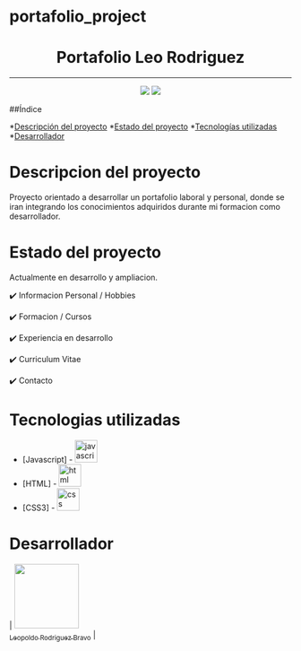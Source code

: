 # portafolio_project
<h1 align="center">Portafolio Leo Rodriguez</h1>
<hr>
<p align="center">
   <img src="https://img.shields.io/badge/STATUS-EN%20DESAROLLO-green">
   <img src="https://img.shields.io/github/stars/leorodriguez246?style=social">
</p>
##Índice

*[Descripción del proyecto](#descripción-del-proyecto)
*[Estado del proyecto](#estado-del-proyecto)
*[Tecnologías utilizadas](#tecnologías-utilizadas)
*[Desarrollador](#desarrollador)

# Descripcion del proyecto

Proyecto orientado a desarrollar un portafolio laboral y personal, donde se iran integrando los conocimientos adquiridos durante mi formacion como desarrollador.

# Estado del proyecto

Actualmente en desarrollo y ampliacion.

:heavy_check_mark: Informacion Personal / Hobbies

:heavy_check_mark: Formacion / Cursos

:heavy_check_mark: Experiencia en desarrollo

:heavy_check_mark: Curriculum Vitae

:heavy_check_mark: Contacto

# Tecnologias utilizadas

* [Javascript] - <img src="https://cdn.worldvectorlogo.com/logos/javascript-1.svg" alt="javascript" width="40" height="40"/>
* [HTML] - <img src="https://upload.wikimedia.org/wikipedia/commons/thumb/3/38/HTML5_Badge.svg/800px-HTML5_Badge.svg.png" alt="html" width="40" height="40"/>
* [CSS3] - <img src="https://upload.wikimedia.org/wikipedia/commons/thumb/6/62/CSS3_logo.svg/2048px-CSS3_logo.svg.png" alt="css" width="40" height="40"/>

# Desarrollador

| [<img src="https://avatars.githubusercontent.com/u/29932176?v=4" width=115><br><sub>Leopoldo Rodriguez Bravo</sub>](https://github.com/leorodriguez246) |